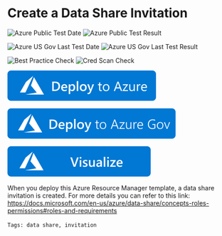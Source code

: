 # Create a Data Share Invitation 

![Azure Public Test Date](https://azurequickstartsservice.blob.core.windows.net/badges/101-data-share-invitation/PublicLastTestDate.svg)
![Azure Public Test Result](https://azurequickstartsservice.blob.core.windows.net/badges/101-data-share-invitation/PublicDeployment.svg)

![Azure US Gov Last Test Date](https://azurequickstartsservice.blob.core.windows.net/badges/101-data-share-invitation/FairfaxLastTestDate.svg)
![Azure US Gov Last Test Result](https://azurequickstartsservice.blob.core.windows.net/badges/101-data-share-invitation/FairfaxDeployment.svg)

![Best Practice Check](https://azurequickstartsservice.blob.core.windows.net/badges/101-data-share-invitation/BestPracticeResult.svg)
![Cred Scan Check](https://azurequickstartsservice.blob.core.windows.net/badges/101-data-share-invitation/CredScanResult.svg)

[![Deploy to Azure](https://raw.githubusercontent.com/Azure/azure-quickstart-templates/master/1-CONTRIBUTION-GUIDE/images/deploytoazure.svg?sanitize=true)](https://portal.azure.com/#create/Microsoft.Template/uri/https%3A%2F%2Fraw.githubusercontent.com%2FAzure%2Fazure-quickstart-templates%2Fmaster%2F101-data-share-invitation%2Fazuredeploy.json)

[![Deploy to AzureGov](https://raw.githubusercontent.com/Azure/azure-quickstart-templates/master/1-CONTRIBUTION-GUIDE/images/deploytoazuregov.svg?sanitize=true)](https://portal.azure.us/#create/Microsoft.Template/uri/https%3A%2F%2Fraw.githubusercontent.com%2FAzure%2Fazure-quickstart-templates%2Fmaster%2F101-data-share-invitation%2Fazuredeploy.json)

[![Visualize](https://raw.githubusercontent.com/Azure/azure-quickstart-templates/master/1-CONTRIBUTION-GUIDE/images/visualizebutton.svg?sanitize=true)](http://armviz.io/#/?load=https%3A%2F%2Fraw.githubusercontent.com%2FAzure%2Fazure-quickstart-templates%2Fmaster%2F101-data-share-invitation%2Fazuredeploy.json)

When you deploy this Azure Resource Manager template, a data share invitation is created. For more details you can refer to this link: https://docs.microsoft.com/en-us/azure/data-share/concepts-roles-permissions#roles-and-requirements

`Tags: data share, invitation`
